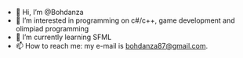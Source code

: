 - 👋 Hi, I’m @Bohdanza
- 👀 I’m interested in programming on c#/c++, game development and olimpiad programming
- 🌱 I’m currently learning SFML 
- 📫 How to reach me: my e-mail is bohdanza87@gmail.com.
